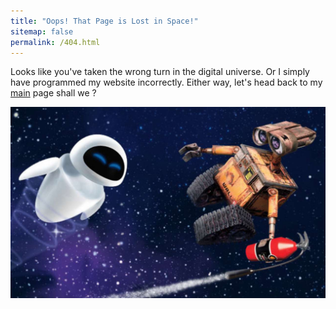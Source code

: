 ```yaml
---
title: "Oops! That Page is Lost in Space!"
sitemap: false
permalink: /404.html
---
```





Looks like you've taken the wrong turn in the digital universe. Or I simply have programmed my website incorrectly. Either way, let's head back to my [main](/) page shall we ? 

![walle_space](/images/walle_space.jpg)